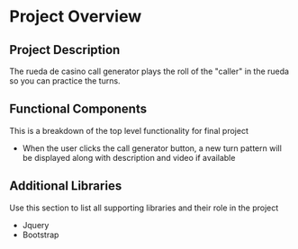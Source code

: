 # Project Overview

## Project Description

The rueda de casino call generator plays the roll of the "caller" in the rueda so you can practice the turns.

## Functional Components 

This is a breakdown of the top level functionality for final project

* When the user clicks the call generator button, a new turn pattern will be displayed along with description and video if available






<!-- ## Helper Functions
Use this section to document all helper functions. These functions should be versatile enough to be reused in other projects

Function to parse API response and push objects into array and then it's called within another function.


	function parseResults(result){

	    var all_tracks = []; //this is a placeholder for what we want to return

	    //console.log('this is the tracks array',all_tracks)

	    result.forEach(function(row){

	      var onetrack = {

	        title : row.name,

	        artist : row.artists[0].name,

	        album : row.album.name,

	        link : row.preview_url,

	        image : row.album.images[2].url

	      };

	      all_tracks.push(onetrack); //we want to push the object in to the all tracks array

	    });

	    return all_tracks;
	 };
 -->


## Additional Libraries
 Use this section to list all supporting libraries and their role in the project

* Jquery
* Bootstrap


<!-- ## JSON Data Keys
 Use this section to list specific JSON Data Key mappings. 



## jQuery Functional Requirements
 Use this section to list some, but not all, of the jQuery methods discovered while working on this project.
 

## Change Log
 Use this section to document what changes were made and when.

|11/11/16 | Changed project goal... no pressure :)|

|11/19/16 | oauth access token expired so could not get user playlists, switched to get an api response with several track ids.|

|11/19/16 | Added BS thumbnails in HTML and not jquery because I couldn't make it work|

|11/23/16 | Changed how to display songs from BS table to BS modal|


## Issues and Resolutions
 Use this section to list of all issues encountered and their resolution

ERROR: 401 Unauthorized when trying to grab user's playlists using access token. Did not realize access token expires.

RESOLUTION: https://developer.spotify.com/web-api/get-several-tracks/ Grabbed several tracks by ID and got a response that contains an object whose key is tracks and whose value is an array of track objects in JSON format.


**ERROR**: [object%20Object]:1 GET file:///Users/mzy36638/Desktop/GA_JSD/catespinosa.github.io/jsd920_class_repo/projects/final_project/public/[object%20Object] net::ERR_FILE_NOT_FOUND                             
**RESOLUTION**: Needed to target the image URL within the images {} object


 -->





